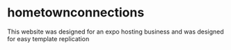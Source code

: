 # hometownconnections
This website was designed for an expo hosting business and was designed for easy template replication
